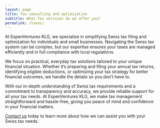 ```yaml
---
layout: page
title: Tax consulting and optimization
subtitle: What Tax services do we offer you?
permalink: /taxes/
---
```


At EspenVentures KLG, we specialize in simplifying Swiss tax filing and optimization for individuals and small businesses. Navigating the Swiss tax system can be complex, but our expertise ensures your taxes are managed efficiently and in full compliance with local regulations.

We focus on practical, everyday tax solutions tailored to your unique financial situation. Whether it’s preparing and filing your annual tax returns, identifying eligible deductions, or optimizing your tax strategy for better financial outcomes, we handle the details so you don’t have to.

With our in-depth understanding of Swiss tax requirements and a commitment to transparency and accuracy, we provide reliable support for all your tax needs. At EspenVentures KLG, we make tax management straightforward and hassle-free, giving you peace of mind and confidence in your financial matters.

[Contact us](mailto:tax@espenventures.com) today to learn more about how we can assist you with your Swiss tax needs.
